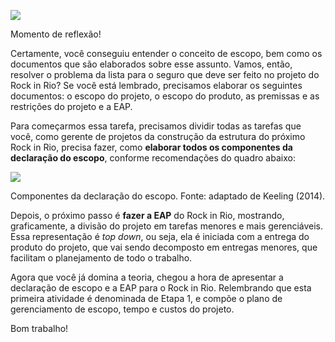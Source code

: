[![](https://ampli-images.s3.amazonaws.com/production/6258dcf5-396a-4041-9056-1517d481cd00/original)](https://ampli-images.s3.amazonaws.com/production/6258dcf5-396a-4041-9056-1517d481cd00/original)

Momento de reflexão!

Certamente, você conseguiu entender o conceito de escopo, bem como os documentos que são elaborados sobre esse assunto. Vamos, então, resolver o problema da lista para o seguro que deve ser feito no projeto do Rock in Rio? Se você está lembrado, precisamos elaborar os seguintes documentos: o escopo do projeto, o escopo do produto, as premissas e as restrições do projeto e a EAP.

Para começarmos essa tarefa, precisamos dividir todas as tarefas que você, como gerente de projetos da construção da estrutura do próximo Rock in Rio, precisa fazer, como **elaborar todos os componentes da declaração do escopo**, conforme recomendações do quadro abaixo:

[![](https://ampli-images.s3.amazonaws.com/production/95aa911e-0949-4d75-b2d0-4eb46c6bbdfb/original)](https://ampli-images.s3.amazonaws.com/production/95aa911e-0949-4d75-b2d0-4eb46c6bbdfb/original)

Componentes da declaração do escopo. Fonte: adaptado de Keeling (2014).

Depois, o próximo passo é **fazer a EAP** do Rock in Rio, mostrando, graficamente, a divisão do projeto em tarefas menores e mais gerenciáveis. Essa representação é _top down_, ou seja, ela é iniciada com a entrega do produto do projeto, que vai sendo decomposto em entregas menores, que facilitam o planejamento de todo o trabalho.

Agora que você já domina a teoria, chegou a hora de apresentar a declaração de escopo e a EAP para o Rock in Rio. Relembrando que esta primeira atividade é denominada de Etapa 1, e compõe o plano de gerenciamento de escopo, tempo e custos do projeto.

Bom trabalho!